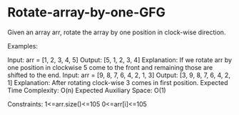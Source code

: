 # Rotate-array-by-one-GFG
Given an array arr, rotate the array by one position in clock-wise direction.

Examples:

Input: arr = [1, 2, 3, 4, 5]
Output: [5, 1, 2, 3, 4]
Explanation: If we rotate arr by one position in clockwise 5 come to the front and remaining those are shifted to the end.
Input: arr = [9, 8, 7, 6, 4, 2, 1, 3]
Output: [3, 9, 8, 7, 6, 4, 2, 1]
Explanation: After rotating clock-wise 3 comes in first position.
Expected Time Complexity: O(n)
Expected Auxiliary Space: O(1)

Constraints:
1<=arr.size()<=105
0<=arr[i]<=105
